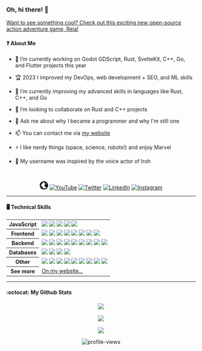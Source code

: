 ### Oh, hi there! 👋

[Want to see something cool? Check out this exciting new open-source action adventure game, Reia!](https://www.playreia.com)


#### ❓ About Me

- 🔭 I’m currently working on Godot GDScript, Rust, SvelteKit, C++, Go, and Flutter projects this year

- 🏆 2023 I improved my DevOps, web development + SEO, and ML skills

- 🌱 I’m currently improving my advanced skills in languages like Rust, C++, and Go

- 👯 I’m looking to collaborate on Rust and C++ projects

- 💬 Ask me about why I became a programmer and why I'm still one

- 📫 You can contact me via [my website](https://kristech.io)

- ⚡ I like nerdy things (space, science, robots!) and enjoy Marvel

- 🧠 My username was inspired by the voice actor of Iroh
  
<br />

<p align="center">
  <a href="https://kristech.io"><img alt="kristech.io" width="22px" src="https://raw.githubusercontent.com/iconic/open-iconic/master/svg/globe.svg" /></a>
  <a href="https://www.youtube.com/@kristech_io"><img alt="YouTube" width="22px" src="https://cdn.jsdelivr.net/npm/simple-icons@v3/icons/youtube.svg" /></a>
  <a href="https://twitter.com/kristech_io"><img alt="Twitter" width="22px" src="https://cdn.jsdelivr.net/npm/simple-icons@v3/icons/twitter.svg" /></a>
  <a href="https://www.linkedin.com/in/kristopher-ali/"><img alt="LinkedIn" width="22px" src="https://cdn.jsdelivr.net/npm/simple-icons@v3/icons/linkedin.svg" /></a>
  <a href="https://instagram.com/kristech_io"><img alt="Instagram" width="22px" src="https://cdn.jsdelivr.net/npm/simple-icons@v3/icons/instagram.svg" /></a>
</p>

---

#### 🖥️ Technical Skills

<table style="width:100%">
    <th>JavaScript</th>
    <td>
      <a href="#"><img src="https://img.shields.io/badge/-React-black?style=for-the-badge&logo=react&logoColor=Crayola" /></a>
      <a href="#"><img src="https://img.shields.io/badge/-JavaScript-black?style=for-the-badge&logo=javascript" /></a>
      <a href="#"><img src="https://img.shields.io/badge/-TypeScript-007ACC?style=for-the-badge&logo=typescript&logoColor=white" /></a>
      <a href="#"><img src="https://img.shields.io/badge/-JQuery-000396?style=for-the-badge&logo=jquery" /></a>
      <a href="#"><img src="https://img.shields.io/badge/-Nodejs-339933?style=for-the-badge&logo=Node.js&logoColor=white" /></a>
    </td>
  </tr>
  <tr>
    <th>Frontend</th>
    <td>
      <a href="#"><img src="https://img.shields.io/badge/Svelte-4A4A55?style=for-the-badge&logo=svelte&logoColor=FF3E00" /></a>
      <a href="#"><img src="https://img.shields.io/badge/SvelteKit-FF3E00?style=for-the-badge&logo=Svelte&logoColor=white" /></a>
      <a href="#"><img src="https://img.shields.io/badge/-JSX-black?style=for-the-badge&logo=react&logoColor=Crayola" /></a>
      <a href="#"><img src="https://img.shields.io/badge/-HTML5-E34F26?style=for-the-badge&logo=html5&logoColor=white" /></a>
      <a href="#"><img src="https://img.shields.io/badge/-CSS3-1572B6?style=for-the-badge&logo=css3" /></a>
      <a href="#"><img src="https://img.shields.io/badge/-Sass-eeeeff?style=for-the-badge&logo=sass" /></a>
      <a href="#"><img src="https://img.shields.io/badge/-Bootstrap-black?style=for-the-badge&logo=bootstrap" /></a>
      <a href="#"><img src="https://img.shields.io/badge/-Material%20UI-444444?style=for-the-badge&logo=material-ui" /></a>
    </td>
  </tr>
  <tr>
    <th>Backend</th>
    <td>
      <a href="#"><img src="https://img.shields.io/badge/Rust-black?style=for-the-badge&logo=rust&logoColor=#E57324" /></a>
      <a href="#"><img src="https://img.shields.io/badge/-Go-4A99B0?style=for-the-badge&logo=go&logoColor=white" /></a>
      <a href="#"><img src="https://img.shields.io/badge/-C++-78afc1?style=for-the-badge&logo=c%2B%2B&logoColor=white" /></a>
      <a href="#"><img src="https://img.shields.io/badge/-C%23-0A1C5E?style=for-the-badge&logo=c%2B%2B&logoColor=Crayola" /></a>
      <a href="#"><img src="https://img.shields.io/badge/-C-787CB5?style=for-the-badge&logo=c&logoColor=Crayola" /></a>
      <a href="#"><img src="https://img.shields.io/badge/-Java-007396?style=for-the-badge&logo=java" /></a>
      <a href="#"><img src="https://img.shields.io/badge/-Python-ffff47?style=for-the-badge&logo=python" /></a>
      <a href="#"><img src="https://img.shields.io/badge/-PHP-787CB5?style=for-the-badge&logo=PHP&logoColor=black" /></a>
      <a href="#"><img src="https://img.shields.io/badge/-COBOL-4875B5?style=for-the-badge" /></a>
    </td>
  </tr>
  <tr>
    <th>Databases</th>
    <td>
      <a href="#"><img src="https://img.shields.io/badge/-Firestore-black?style=for-the-badge&logo=firebase" /></a>
      <a href="#"><img src="https://img.shields.io/badge/-Firebase RDB-black?style=for-the-badge&logo=firebase" /></a>
      <a href="#"><img src="https://img.shields.io/badge/-MySQL-4479A1?style=for-the-badge&logo=mysql&logoColor=white" /></a>
      <a href="#"><img src="https://img.shields.io/badge/-MongoDB-black?style=for-the-badge&logo=mongodb" /></a>
    </td>
  </tr>
  <tr>
    <th>Other</th>
    <td>
      <a href="#"><img src="https://img.shields.io/badge/Godot%20Engine-478CBF?logo=godotengine&logoColor=fff&style=for-the-badge" /></a>
      <a href="#"><img src="https://img.shields.io/badge/Firebase-FFCA28?style=for-the-badge&logo=firebase&logoColor=white" /></a>
      <a href="#"><img src="https://img.shields.io/badge/-Wordpress-2396EF?style=for-the-badge&logo=wordpress&logoColor=white" /></a>
      <a href="#"><img src="https://img.shields.io/badge/-Unity-222222?style=for-the-badge&logo=unity&logoColor=white" /></a>
      <a href="#"><img src="https://img.shields.io/badge/-Docker-2496ED?style=for-the-badge&logo=docker&logoColor=white" /></a>
      <a href="#"><img src="https://img.shields.io/badge/-Git-black?style=for-the-badge&logo=git" /></a>
      <a href="#"><img src="https://img.shields.io/badge/-GitHub-181717?style=for-the-badge&logo=github" /></a>
      <a href="#"><img src="https://img.shields.io/badge/Vercel-000000?style=for-the-badge&logo=vercel&logoColor=white" /></a>
      <a href="#"><img src="https://img.shields.io/badge/Figma-F24E1E?style=for-the-badge&logo=figma&logoColor=white" /></a>
    </td>
  </tr>
  <tr>
    <th>See more</th>
    <td>
      <a href="https://kristech.io">On my website...</a>
    </td>
  </tr>
</table>

---

#### :octocat: My Github Stats

<p align="center">
    <a href="#"><img align="center" src="https://github-readme-stats-makosai.vercel.app/api?username=makosai&theme=default&show_icons=true&count_private=true&include_all_commits=true&custom_title=Makosai%27s%20statistics" /></a>
</p>
<p align="center">
    <a href="#"><img align="center" src="https://github-readme-stats-makosai.vercel.app/api/top-langs/?username=Makosai&theme=default&layout=compact&hide=html,css,blade,hack,ruby,vue,shaderlab,perl,scss,dockerfile,tsql,batchfile,coffeescript&langs_count=10" /></a>
</p>
<p align="center">
    <a href="#"><img align="center" src="https://github-readme-streak-stats.herokuapp.com/?user=makosai" /></a>
</p>
<p align="center"> <img src="https://komarev.com/ghpvc/?username=makosai" alt="profile-views"> </p>
